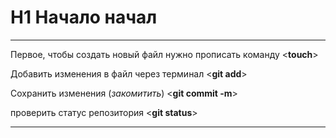 # H1 Начало начал

----

Первое, чтобы создать новый файл нужно прописать команду <**touch**>

Добавить изменения в файл через терминал <**git add**>

Сохранить изменения (*закомитить*) <**git commit -m**>

проверить статус репозитория <**git status**>

----

